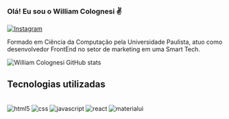 ### Olá! Eu sou o William Colognesi ✌️

[![Instagram](https://img.shields.io/badge/Instagram-E4405F?style=for-the-badge&logo=instagram&logoColor=white)](https://instagram.com/williamcolognesi)

Formado em Ciência da Computação pela Universidade Paulista, atuo como desenvolvedor FrontEnd no setor de marketing em uma Smart Tech.

![William Colognesi GitHub stats](https://github-readme-stats.vercel.app/api?username=williamcolognesi&show_icons=true&theme=dracula)

## Tecnologias utilizadas

<div style="display: inline-block"> <br/> 
    <img align="center" alt="html5" src="https://img.shields.io/badge/HTML-239120?style=for-the-badge&logo=html5&logoColor=white"/>
    <img align="center" alt="css" src="https://img.shields.io/badge/CSS-239120?&style=for-the-badge&logo=css3&logoColor=white"/>
    <img align="center" alt="javascript" src="https://img.shields.io/badge/JavaScript-F7DF1E?style=for-the-badge&logo=javascript&logoColor=black"/>
    <img align="center" alt="react" src="https://img.shields.io/badge/React-20232A?style=for-the-badge&logo=react&logoColor=61DAFB"/>
    <img align="center" alt="materialui" src="https://img.shields.io/badge/Material--UI-0081CB?style=for-the-badge&logo=material-ui&logoColor=white"/>
</div>

